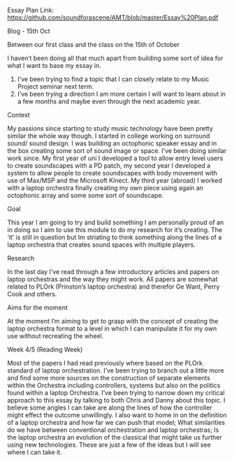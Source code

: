 
Essay Plan Link: https://github.com/soundforascene/AMT/blob/master/Essay%20Plan.pdf


Blog - 15th Oct 

Between our first class and the class on the 15th of October

I haven’t been doing all that much apart from building some sort of idea for what I want to base my essay in. 

1. I’ve been trying to find a topic that I can closely relate to my Music Project seminar next term.  
2. I’ve been trying a direction I am more certain I will want to learn about in a few months and maybe even through the next academic year. 

Context 

My passions since starting to study music technology have been pretty similar the whole way though. I started in college working on surround sound/ sound design. I was building an octophonic speaker essay and in the box creating some sort of sound image or space. I’ve been doing similar work since. My first year of uni I developed a tool to allow entry level users to create soundscapes with a PD patch, my second year I developed a system to allow people to create soundscapes with body movement with use of Max/MSP and the Microsoft Kinect. My third year (abroad) I worked with a laptop orchestra finally creating my own piece using again an octophonic array and some some sort of soundscape. 

Goal 

This year I am going to try and build something I am personally proud of an in doing so I aim to use this module to do my research for it’s creating. The ‘it’ is still in question but Im striating to think something along the lines of a laptop orchestra that creates sound spaces with multiple players. 

Research

In the last day I’ve read through a few introductory articles and papers on laptop orchestras and the way they might work. All papers are somewhat related to PLOrk (Prinston’s laptop orchestra) and therefor Ge Want, Perry Cook and others. 

Aims for the moment 

At the moment I’m aiming to get to grasp with the concept of creating the laptop orchestra format to a level in which I can manipulate it for my own use without recreating the wheel. 

Week 4/5 (Reading Week) 

Most of the papers I had read previously where based on the PLOrk standard of laptop orchestration. I’ve been trying to branch out a little more and find some more sources on the construction of separate elements within the Orchestra including controllers, systems but also on the politics found within a laptop Orchestra. I’ve been trying to narrow down my critical approach to this essay by talking to both Chris and Danny about this topic. I believe some angles I can take are along the lines of how the controller might effect the outcome unwillingly. I also want to home in on the definition of a laptop orchestra and how far we can push that model; What similarities do we have between conventional orchestration and laptop orchestras; Is the laptop orchestra an evolution of the classical that might take us further using new technologies. These are just a few of the ideas but I will see where I can take it.




